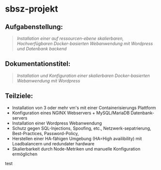 # sbsz-projekt

## Aufgabenstellung:
> *Installation einer auf ressourcen-ebene skalierbaren, Hochverfügbaren Docker-basierten Webanwendung mit Wordpress und Datenbank backend*

## Dokumentationstitel:
> *Installation und Konfiguration einer skalierbaren Docker-basierten Webanwendung mit Wordpress*

## Teilziele:
* Installation von 3 oder mehr vm's mit einer Containerisierungs Plattform
* Konfiguration eines NGINX Webservers + MySQL/MariaDB Datenbank-servers
* Installation einer Wordpress Webanwendung
* Schutz gegen SQL-Injections, Spoofing, etc., Netzwerk-sepatrierung, Best-Practices, Password-Policy, 
* Herstellen einer HA-fähigen Umgebung (HA=High availibility) mit Loadbalancern und redundater hardware
* Skalierbarkeit durch Node-Metriken und manuelle Konfiguration ermöglichen

test